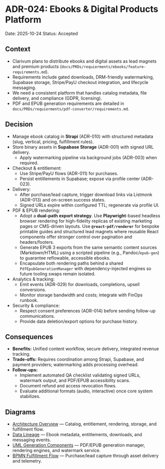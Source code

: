 # ADR-024: Ebooks & Digital Products Platform
Date: 2025-10-24
Status: Accepted

## Context
- Clarivum plans to distribute ebooks and digital assets as lead magnets and premium products (`docs/PRDs/requierments/ebooks/feature-requirements.md`).
- Requirements include gated downloads, DRM-friendly watermarking, Supabase storage, Stripe/PayU checkout integration, and lifecycle messaging.
- We need a consistent platform that handles catalog metadata, file delivery, and compliance (GDPR, licensing).
- PDF and EPUB generation requirements are detailed in `docs/PRDs/requierments/pdf-converter/requirements.md`.

## Decision
- Manage ebook catalog in **Strapi** (ADR-010) with structured metadata (slug, vertical, pricing, fulfillment rules).
- Store binary assets in **Supabase Storage** (ADR-001) with signed URL delivery.
  - Apply watermarking pipeline via background jobs (ADR-003) when required.
- Checkout & entitlement:
  - Use Stripe/PayU flows (ADR-011) for purchases.
  - Persist entitlements in Supabase; expose via profile center (ADR-023).
- Delivery:
  - After purchase/lead capture, trigger download links via Listmonk (ADR-013) and on-screen success states.
  - Signed URLs expire within configured TTL; regenerate via profile UI.
- PDF & EPUB rendering:
  - Adopt a **dual-path export strategy**. Use **Playwright**-based headless browser rendering for high-fidelity replicas of existing marketing pages or CMS-driven layouts. Use **`@react-pdf/renderer`** for bespoke printable guides and structured lead magnets where reusable React components offer stronger control over pagination and headers/footers.
  - Generate EPUB 3 exports from the same semantic content sources (Markdown/HTML) using a scripted pipeline (e.g., Pandoc/`epub-gen`) to guarantee reflowable, accessible ebooks.
  - Encapsulate both rendering paths behind a shared `PdfEpubGenerationManager` with dependency-injected engines so future tooling swaps remain isolated.
- Analytics & tracking:
  - Emit events (ADR-029) for downloads, completions, upsell conversions.
  - Monitor storage bandwidth and costs; integrate with FinOps runbook.
- Security & compliance:
  - Respect consent preferences (ADR-014) before sending follow-up communications.
  - Provide data deletion/export options for purchase history.

## Consequences
- **Benefits:** Unified content workflow, secure delivery, integrated revenue tracking.
- **Trade-offs:** Requires coordination among Strapi, Supabase, and payment providers; watermarking adds processing overhead.
- **Follow-ups:**
  - Implement automated QA checklist validating signed URLs, watermark output, and PDF/EPUB accessibility scans.
  - Document refund and access revocation flows.
  - Evaluate additional formats (audio, interactive) once core system stabilizes.

## Diagrams
- [Architecture Overview](../diagrams/adr-024-ebooks-and-digital-products/architecture-overview.mmd) — Catalog, entitlement, rendering, storage, and fulfillment flow.
- [Data Lineage](../diagrams/adr-024-ebooks-and-digital-products/data-lineage.mmd) — Ebook metadata, entitlements, downloads, and messaging events.
- [UML Generation Components](../diagrams/adr-024-ebooks-and-digital-products/uml-generation.mmd) — PDF/EPUB generation manager, rendering engines, and watermark service.
- [BPMN Fulfillment Flow](../diagrams/adr-024-ebooks-and-digital-products/bpmn-fulfillment.mmd) — Purchase/lead capture through asset delivery and telemetry.
